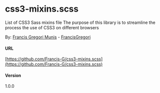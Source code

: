# css3-mixins.scss

List of CSS3 Sass mixins file
The purpose of this library is to streamline the process the use of CSS3 on different browsers

By: [Francis Gregori Munis](http://francis-g.com.br) - [FrancisGregori](https://github.com/FrancisGregori)

#### URL
[https://github.com/Francis-G/css3-mixins.scss](https://github.com/Francis-G/css3-mixins.scss)

#### Version
1.0.0
 


